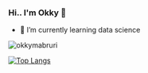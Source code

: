 ### Hi.. I'm Okky 👋

- 🌱 I’m currently learning data science

<p align="left"> <img src="https://komarev.com/ghpvc/?username=okkymabruri&label=Views&color=blue&style=plastic" alt="okkymabruri" /> </p>

[![Top Langs](https://github-readme-stats.vercel.app/api/top-langs/?username=okkymabruri&layout=compact)](https://github.com/okkymabruri)

<!--
![Anurag's github stats](https://github-readme-stats.vercel.app/api?username=okkymabruri&show_icons=true&theme=radical)

<!--
**okkymabruri/okkymabruri** is a ✨ _special_ ✨ repository because its `README.md` (this file) appears on your GitHub profile.

Here are some ideas to get you started:

- 🔭 I’m currently working on ...

- 👯 I’m looking to collaborate on ...
- 🤔 I’m looking for help with ...
- 💬 Ask me about ...
- 📫 How to reach me: ...
- 😄 Pronouns: ...
- ⚡ Fun fact: ...
-->
